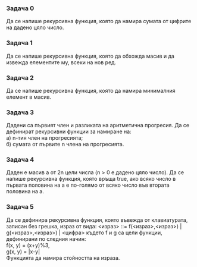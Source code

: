 ### Задача 0
Да се напише рекурсивна функция, която да намира сумата от цифрите на дадено цяло число.

### Задача 1
Да се напише рекурсивна функция, която да обхожда масив и да извежда елементите му, всеки на нов ред.

### Задача 2
Да се напише рекурсивна функция, която да намира минималния елемент в масив.

### Задача 3
Дадени са първият член и разликата на аритметична прогресия. Да се дефинират рекурсивни функции за намиране на:  
а) n-тия член на прогресията;  
б) сумата от първите n члена на прогресията.

### Задача 4
Даден e масив a от 2n цели числа (n > 0 е дадено цяло число). Да се напише рекурсивна функция, която връща true, ако всяко число в първата половина на a е по-голямо от всяко число във втората половина на a.

### Задача 5
Да се дефинира рекурсивна функция, която въвежда от клавиатурата, записан без грешка, израз от вида:
<израз> ::= f(<израз>,<израз>) | g(<израз>,<израз>) | <цифра>
където f и g са цели функции, дефинирани по следния начин:  
f(x, y) = (x+y)%3,  
g(x, y) = |x-y|  
Функцията да намира стойността на изразa.
